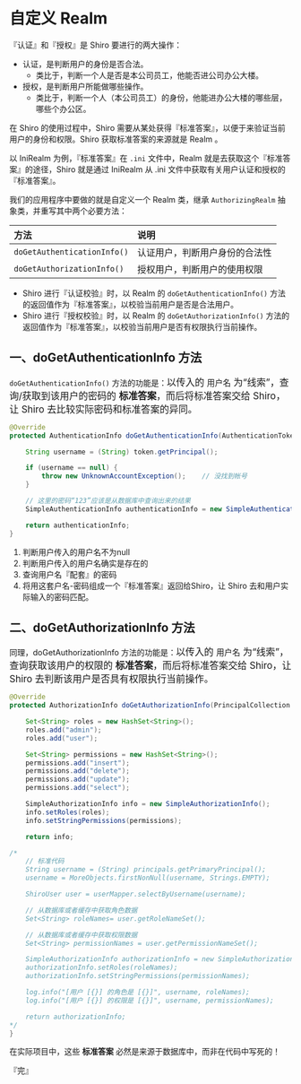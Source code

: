 # 自定义 Realm

『认证』和『授权』是 Shiro 要进行的两大操作：

- 认证，是判断用户的身份是否合法。
  - 类比于，判断一个人是否是本公司员工，他能否进公司办公大楼。
- 授权，是判断用户所能做哪些操作。
  - 类比于，判断一个人（本公司员工）的身份，他能进办公大楼的哪些层，哪些个办公区。

在 Shiro 的使用过程中，Shiro 需要从某处获得『标准答案』，以便于来验证当前用户的身份和权限。Shiro 获取标准答案的来源就是 Realm 。

以 IniRealm 为例，『标准答案』在 `.ini` 文件中，Realm 就是去获取这个『标准答案』的途径，Shiro 就是通过 IniRealm 从 .ini 文件中获取有关用户认证和授权的『标准答案』。

我们的应用程序中要做的就是自定义一个 Realm 类，继承 `AuthorizingRealm` 抽象类，并重写其中两个必要方法：


| 方法 | 说明 |
| :- | :- |
| `doGetAuthenticationInfo()` | 认证用户，判断用户身份的合法性 |
| `doGetAuthorizationInfo()` | 授权用户，判断用户的使用权限 |

- Shiro 进行『认证校验』时，以 Realm 的 `doGetAuthenticationInfo()` 方法的返回值作为『标准答案』，以校验当前用户是否是合法用户。
- Shiro 进行『授权校验』时，以 Realm 的 `doGetAuthorizationInfo()` 方法的返回值作为『标准答案』，以校验当前用户是否有权限执行当前操作。

## 一、doGetAuthenticationInfo 方法

`doGetAuthenticationInfo()` 方法的功能是：<big>以传入的 `用户名` 为“线索”，查询/获取到该用户的密码的 **标准答案**，而后将标准答案交给 Shiro，让 Shiro 去比较实际密码和标准答案的异同。</big>

```java
@Override
protected AuthenticationInfo doGetAuthenticationInfo(AuthenticationToken token) throws AuthenticationException {

    String username = (String) token.getPrincipal();

    if (username == null) {
        throw new UnknownAccountException();	// 没找到帐号
    }

    // 这里的密码“123”应该是从数据库中查询出来的结果
    SimpleAuthenticationInfo authenticationInfo = new SimpleAuthenticationInfo(username, "123", getName());

    return authenticationInfo;
}
```

1. 判断用户传入的用户名不为null
2. 判断用户传入的用户名确实是存在的
3. 查询用户名『配套』的密码
4. 将用这套户名-密码组成一个『标准答案』返回给Shiro，让 Shiro 去和用户实际输入的密码匹配。





## 二、doGetAuthorizationInfo 方法

同理，doGetAuthorizationInfo 方法的功能是：<big>以传入的 `用户名` 为“线索”，查询获取该用户的权限的 **标准答案**，而后将标准答案交给 Shiro，让 Shiro 去判断该用户是否具有权限执行当前操作。</big>

```java
@Override
protected AuthorizationInfo doGetAuthorizationInfo(PrincipalCollection principals) {

    Set<String> roles = new HashSet<String>();
    roles.add("admin");
    roles.add("user");

    Set<String> permissions = new HashSet<String>();
    permissions.add("insert");
    permissions.add("delete");
    permissions.add("update");
    permissions.add("select");

    SimpleAuthorizationInfo info = new SimpleAuthorizationInfo();
    info.setRoles(roles);
    info.setStringPermissions(permissions);

    return info;

/*
    // 标准代码
    String username = (String) principals.getPrimaryPrincipal();
    username = MoreObjects.firstNonNull(username, Strings.EMPTY);

    ShiroUser user = userMapper.selectByUsername(username);

    // 从数据库或者缓存中获取角色数据
    Set<String> roleNames= user.getRoleNameSet();

    // 从数据库或者缓存中获取权限数据
    Set<String> permissionNames = user.getPermissionNameSet();

    SimpleAuthorizationInfo authorizationInfo = new SimpleAuthorizationInfo();
    authorizationInfo.setRoles(roleNames);
    authorizationInfo.setStringPermissions(permissionNames);

    log.info("[用户 [{}] 的角色是 [{}]", username, roleNames);
    log.info("[用户 [{}] 的权限是 [{}]", username, permissionNames);

    return authorizationInfo;
*/
}
```

在实际项目中，这些 **标准答案** 必然是来源于数据库中，而非在代码中写死的！

『完』